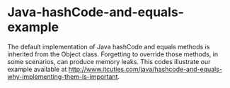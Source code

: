 Java-hashCode-and-equals-example
================================

The default implementation of Java hashCode and equals methods is inherited from the Object class. Forgetting to override those methods, in some scenarios, can produce memory leaks. 
This codes illustrate our example available at http://www.itcuties.com/java/hashcode-and-equals-why-implementing-them-is-important.
